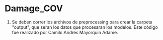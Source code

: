 # Damage_COV

1. Se deben correr los archivos de preprocessing para crear la carpeta "output", que seran los datos que procesaran los modelos. Este código fue realizado por Camilo Andres Mayorquin Adame.
